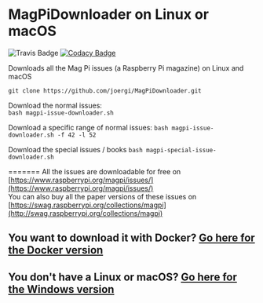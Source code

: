 # MagPiDownloader on Linux or macOS

![Travis Badge](https://travis-ci.org/joergi/MagPiDownloader.svg?branch=master) [![Codacy Badge](https://api.codacy.com/project/badge/Grade/6148b12808964799910ed67ce82065ce)](https://www.codacy.com/app/joergi/MagPiDownloader?utm_source=github.com&amp;utm_medium=referral&amp;utm_content=joergi/MagPiDownloader&amp;utm_campaign=Badge_Grade)

Downloads all the Mag Pi issues (a Raspberry Pi magazine) on Linux and macOS

  `git clone https://github.com/joergi/MagPiDownloader.git`  

Download the normal issues:  
  `bash magpi-issue-downloader.sh`

Download a specific range of normal issues:
  `bash magpi-issue-downloader.sh -f 42 -l 52`

Download the special issues / books
  `bash magpi-special-issue-downloader.sh`

=======
All the issues are downloadable for free on [https://www.raspberrypi.org/magpi/issues/](https://www.raspberrypi.org/magpi/issues/)  
You can also buy all the paper versions of these issues on [https://swag.raspberrypi.org/collections/magpi](http://swag.raspberrypi.org/collections/magpi)  

## You want to download it with Docker? [Go here for the Docker version](../)

## You don't have a Linux or macOS? [Go here for the Windows version](../windows/)
